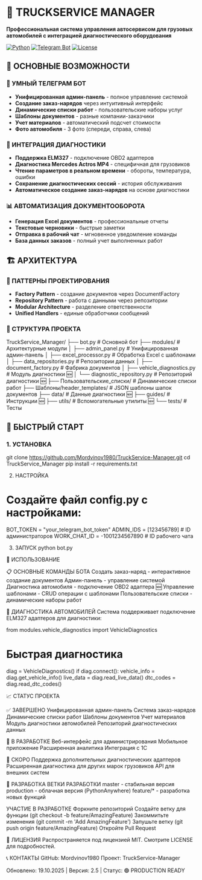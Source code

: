 # 🚛 TRUCKSERVICE MANAGER

**Профессиональная система управления автосервисом для грузовых автомобилей с интеграцией диагностического оборудования**

[![Python](https://img.shields.io/badge/Python-3.8+-blue.svg)](https://python.org)
[![Telegram Bot](https://img.shields.io/badge/Telegram-Bot-blue.svg)](https://core.telegram.org/bots)
[![License](https://img.shields.io/badge/License-MIT-green.svg)](LICENSE)

## 🎯 ОСНОВНЫЕ ВОЗМОЖНОСТИ

### 🤖 УМНЫЙ ТЕЛЕГРАМ БОТ
- **Унифицированная админ-панель** - полное управление системой
- **Создание заказ-нарядов** через интуитивный интерфейс
- **Динамические списки работ** - пользовательские наборы услуг
- **Шаблоны документов** - разные компании-заказчики
- **Учет материалов** - автоматический подсчет стоимости
- **Фото автомобиля** - 3 фото (спереди, справа, слева)

### 🔧 ИНТЕГРАЦИЯ ДИАГНОСТИКИ
- **Поддержка ELM327** - подключение OBD2 адаптеров
- **Диагностика Mercedes Actros MP4** - специфичная для грузовиков
- **Чтение параметров в реальном времени** - обороты, температура, ошибки
- **Сохранение диагностических сессий** - история обслуживания
- **Автоматическое создание заказ-нарядов** на основе диагностики

### 📊 АВТОМАТИЗАЦИЯ ДОКУМЕНТООБОРОТА
- **Генерация Excel документов** - профессиональные отчеты
- **Текстовые черновики** - быстрые заметки
- **Отправка в рабочий чат** - мгновенное уведомление команды
- **База данных заказов** - полный учет выполненных работ

## 🏗️ АРХИТЕКТУРА

### 🔧 ПАТТЕРНЫ ПРОЕКТИРОВАНИЯ
- **Factory Pattern** - создание документов через DocumentFactory
- **Repository Pattern** - работа с данными через репозитории
- **Modular Architecture** - разделение ответственности
- **Unified Handlers** - единые обработчики сообщений

### 📁 СТРУКТУРА ПРОЕКТА
TruckService_Manager/
├── bot.py # Основной бот
├── modules/ # Архитектурные модули
│ ├── admin_panel.py # Унифицированная админ-панель
│ ├── excel_processor.py # Обработка Excel с шаблонами
│ ├── data_repositories.py # Репозитории данных
│ ├── document_factory.py # Фабрика документов
│ ├── vehicle_diagnostics.py # Модуль диагностики 🆕
│ └── diagnostic_repository.py # Репозиторий диагностики 🆕
├── Пользовательские_списки/ # Динамические списки работ
├── Шаблоны/header_templates/ # JSON шаблоны шапок документов
├── data/ # Данные диагностики 🆕
├── guides/ # Инструкции 🆕
├── utils/ # Вспомогательные утилиты 🆕
└── tests/ # Тесты

## 🚀 БЫСТРЫЙ СТАРТ

### 1. УСТАНОВКА
git clone https://github.com/Mordvinov1980/TruckService-Manager.git
cd TruckService_Manager
pip install -r requirements.txt

2. НАСТРОЙКА
# Создайте файл config.py с настройками:
BOT_TOKEN = "your_telegram_bot_token"
ADMIN_IDS = [123456789]  # ID администраторов
WORK_CHAT_ID = -1001234567890  # ID рабочего чата

3. ЗАПУСК
python bot.py

🔧 ИСПОЛЬЗОВАНИЕ

📋 ОСНОВНЫЕ КОМАНДЫ БОТА
Создать заказ-наряд - интерактивное создание документов
Админ-панель - управление системой
Диагностика автомобиля - подключение OBD2 адаптера 🆕
Управление шаблонами - CRUD операции с шаблонами
Пользовательские списки - динамические наборы работ

🔌 ДИАГНОСТИКА АВТОМОБИЛЕЙ
Система поддерживает подключение ELM327 адаптеров для диагностики:

from modules.vehicle_diagnostics import VehicleDiagnostics
# Быстрая диагностика
diag = VehicleDiagnostics()
if diag.connect():
    vehicle_info = diag.get_vehicle_info()
    live_data = diag.read_live_data()
    dtc_codes = diag.read_dtc_codes()

📈 СТАТУС ПРОЕКТА

✅ ЗАВЕРШЕНО
Унифицированная админ-панель
Система заказ-нарядов
Динамические списки работ
Шаблоны документов
Учет материалов
Модуль диагностики автомобилей
Репозиторий диагностических данных

🔄 В РАЗРАБОТКЕ
Веб-интерфейс для администрирования
Мобильное приложение
Расширенная аналитика
Интеграция с 1С

🚀 СКОРО
Поддержка дополнительных диагностических адаптеров
Расширенная диагностика для других марок грузовиков
API для внешних систем

🤝 РАЗРАБОТКА
ВЕТКИ РАЗРАБОТКИ
master - стабильная версия
production - облачная версия (PythonAnywhere)
feature/* - разработка новых функций

УЧАСТИЕ В РАЗРАБОТКЕ
Форкните репозиторий
Создайте ветку для функции (git checkout -b feature/AmazingFeature)
Закоммитьте изменения (git commit -m 'Add AmazingFeature')
Запушьте ветку (git push origin feature/AmazingFeature)
Откройте Pull Request

📄 ЛИЦЕНЗИЯ
Распространяется под лицензией MIT. Смотрите LICENSE для подробностей.

📞 КОНТАКТЫ
GitHub: Mordvinov1980
Проект: TruckService-Manager

Обновлено: 19.10.2025 | Версия: 2.5 | Статус: 🟢 PRODUCTION READY